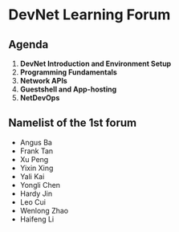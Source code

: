 # DevNet Learning Forum

## Agenda
1. **DevNet Introduction and Environment Setup**
1. **Programming Fundamentals**
1. **Network APIs**
1. **Guestshell and App-hosting**
1. **NetDevOps**

## Namelist of the 1st forum
* Angus Ba
* Frank Tan
* Xu Peng
* Yixin Xing
* Yali Kai
* Yongli Chen
* Hardy Jin
* Leo Cui
* Wenlong Zhao
* Haifeng Li

